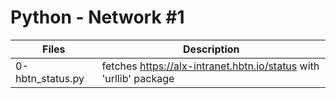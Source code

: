 # Python - Network #1

| Files                      | Description           |
| -------------------------- | --------------------- |
| 0-hbtn_status.py | fetches https://alx-intranet.hbtn.io/status with 'urllib' package |

